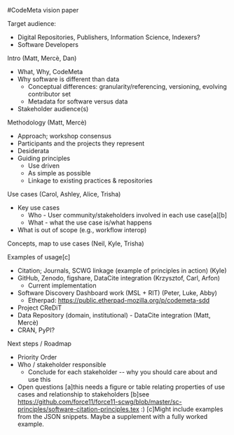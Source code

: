 #﻿CodeMeta vision paper


Target audience:
* Digital Repositories, Publishers, Information Science, Indexers?
* Software Developers


Intro (Matt, Mercè, Dan)
* What, Why, CodeMeta
* Why software is different than data
   * Conceptual differences: granularity/referencing, versioning, evolving contributor set
   * Metadata for software versus data
* Stakeholder audience(s)


Methodology (Matt, Mercè)
* Approach; workshop consensus
* Participants and the projects they represent
* Desiderata
* Guiding principles
   * Use driven
   * As simple as possible
   * Linkage to existing practices & repositories


Use cases (Carol, Ashley, Alice, Trisha)
* Key use cases
   * Who - User community/stakeholders involved in each use case[a][b]
   * What - what the use case is/what happens
* What is out of scope (e.g., workflow interop)


Concepts, map to use cases (Neil, Kyle, Trisha)




Examples of usage[c]
* Citation; Journals, SCWG linkage (example of principles in action) (Kyle)
* GitHub, Zenodo, figshare, DataCite integration (Krzysztof, Carl, Arfon)
   * Current implementation
* Software Discovery Dashboard work (MSL + RIT) (Peter, Luke, Abby)
   * Etherpad: https://public.etherpad-mozilla.org/p/codemeta-sdd
* Project CReDiT
* Data Repository (domain, institutional) - DataCite integration (Matt, Mercè)
* CRAN, PyPI?


Next steps / Roadmap
* Priority Order
* Who / stakeholder responsible
   * Conclude for each stakeholder -- why you should care about and use this
* Open questions
[a]this needs a figure or table relating properties of use cases and relationship to stakeholders
[b]see https://github.com/force11/force11-scwg/blob/master/sc-principles/software-citation-principles.tex :)
[c]Might include examples from the JSON snippets.  Maybe a supplement with a fully worked example.
